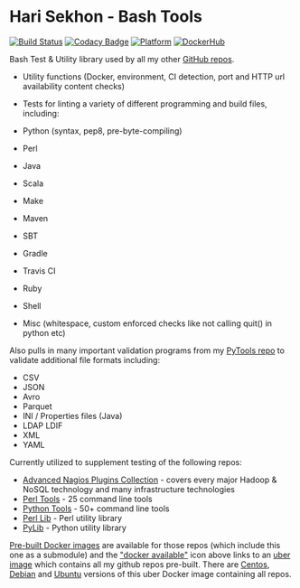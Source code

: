 Hari Sekhon - Bash Tools
========================
[![Build Status](https://travis-ci.org/HariSekhon/bash-tools.svg?branch=master)](https://travis-ci.org/HariSekhon/bash-tools)
[![Codacy Badge](https://api.codacy.com/project/badge/Grade/c61193dd7dcc418b85149bddf93362e4)](https://www.codacy.com/app/harisekhon/bash-tools)
[![Platform](https://img.shields.io/badge/platform-Linux%20%7C%20OS%20X-blue.svg)](https://github.com/harisekhon/bash-tools#hari-sekhon---bash-tools)
[![DockerHub](https://img.shields.io/badge/docker-available-blue.svg)](https://hub.docker.com/r/harisekhon/centos-github/)

Bash Test & Utility library used by all my other [GitHub repos](https://github.com/harisekhon).

- Utility functions (Docker, environment, CI detection, port and HTTP url availability content checks)
- Tests for linting a variety of different programming and build files, including:

- Python (syntax, pep8, pre-byte-compiling)
- Perl
- Java
- Scala
- Make
- Maven
- SBT
- Gradle
- Travis CI
- Ruby
- Shell
- Misc (whitespace, custom enforced checks like not calling quit() in python etc)

Also pulls in many important validation programs from my [PyTools repo](https://github.com/harisekhon/pytools) to validate additional file formats including:

- CSV
- JSON
- Avro
- Parquet
- INI / Properties files (Java)
- LDAP LDIF
- XML
- YAML

Currently utilized to supplement testing of the following repos:

* [Advanced Nagios Plugins Collection](https://github.com/harisekhon/nagios-plugins) - covers every major Hadoop & NoSQL technology and many infrastructure technologies
* [Perl Tools](https://github.com/harisekhon/tools) - 25 command line tools
* [Python Tools](https://github.com/harisekhon/pytools) - 50+ command line tools
* [Perl Lib](https://github.com/harisekhon/lib) - Perl utility library
* [PyLib](https://github.com/harisekhon/pylib) - Python utility library

[Pre-built Docker images](https://hub.docker.com/u/harisekhon/) are available for those repos (which include this one as a submodule) and the ["docker available"](https://hub.docker.com/r/harisekhon/centos-github/)  icon above links to an [uber image](https://hub.docker.com/r/harisekhon/centos-github/) which contains all my github repos pre-built. There are [Centos](https://hub.docker.com/r/harisekhon/centos-github/), [Debian](https://hub.docker.com/r/harisekhon/debian-github/) and [Ubuntu](https://hub.docker.com/r/harisekhon/ubuntu-github/) versions of this uber Docker image containing all repos.
